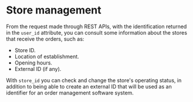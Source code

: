 # Store management

From the request made through REST APIs, with the identification returned in the `user_id` attribute, you can consult some information about the stores that receive the orders, such as:

* Store ID.
* Location of establishment.
* Opening hours.
* External ID (if any).

With `store_id` you can check and change the store's operating status, in addition to being able to create an external ID that will be used as an identifier for an order management software system.